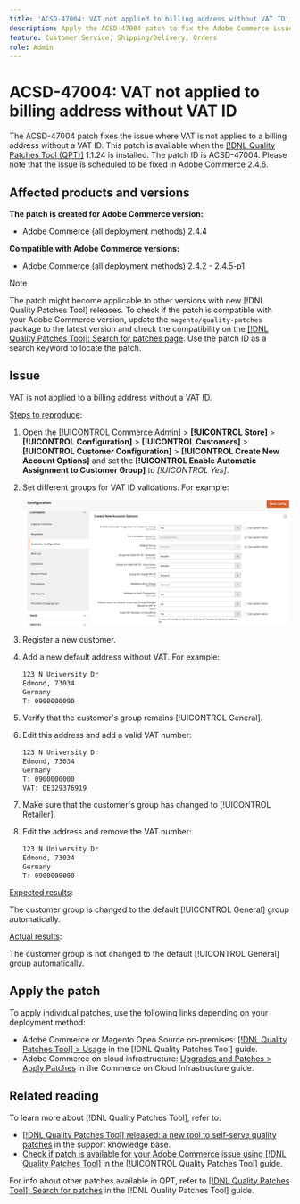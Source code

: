 ```yaml
---
title: 'ACSD-47004: VAT not applied to billing address without VAT ID'
description: Apply the ACSD-47004 patch to fix the Adobe Commerce issue where VAT is not applied to a billing address without a VAT ID.
feature: Customer Service, Shipping/Delivery, Orders
role: Admin
---
```

# ACSD-47004: VAT not applied to billing address without VAT ID

The ACSD-47004 patch fixes the issue where VAT is not applied to a billing address without a VAT ID. This patch is available when the [[!DNL Quality Patches Tool (QPT)]](https://experienceleague.adobe.com/en/docs/commerce-knowledge-base/kb/announcements/commerce-announcements/magento-quality-patches-released-new-tool-to-self-serve-quality-patches)  1.1.24 is installed. The patch ID is ACSD-47004. Please note that the issue is scheduled to be fixed in Adobe Commerce 2.4.6.

## Affected products and versions

**The patch is created for Adobe Commerce version:**

* Adobe Commerce (all deployment methods) 2.4.4

**Compatible with Adobe Commerce versions:**

* Adobe Commerce (all deployment methods) 2.4.2 - 2.4.5-p1

>[!NOTE]
>
>The patch might become applicable to other versions with new [!DNL Quality Patches Tool] releases. To check if the patch is compatible with your Adobe Commerce version, update the `magento/quality-patches` package to the latest version and check the compatibility on the [[!DNL Quality Patches Tool]: Search for patches page](https://experienceleague.adobe.com/tools/commerce-quality-patches/index.html). Use the patch ID as a search keyword to locate the patch.

## Issue

VAT is not applied to a billing address without a VAT ID.

<u>Steps to reproduce</u>:

1. Open the [!UICONTROL Commerce Admin] > **[!UICONTROL Store]** > **[!UICONTROL Configuration]** > **[!UICONTROL Customers]** > **[!UICONTROL Customer Configuration]** > **[!UICONTROL Create New Account Options]** and set the **[!UICONTROL Enable Automatic Assignment to Customer Group]** to *[!UICONTROL Yes]*.
1. Set different groups for VAT ID validations. For example:

    ![VAT-ID-validations](/help/assets/tools/vat-id-validations.png)

1. Register a new customer.
1. Add a new default address without VAT. For example:

    ```
    123 N University Dr
    Edmond, 73034
    Germany
    T: 0900000000
    ```

1. Verify that the customer's group remains [!UICONTROL General].
1. Edit this address and add a valid VAT number:

    ```
    123 N University Dr
    Edmond, 73034
    Germany
    T: 0900000000
    VAT: DE329376919
    ```

1. Make sure that the customer's group has changed to [!UICONTROL Retailer].
1. Edit the address and remove the VAT number:

    ```
    123 N University Dr
    Edmond, 73034
    Germany
    T: 0900000000
    ```

<u>Expected results</u>:

The customer group is changed to the default [!UICONTROL General] group automatically.

<u>Actual results</u>:

The customer group is not changed to the default [!UICONTROL General] group automatically.

## Apply the patch

To apply individual patches, use the following links depending on your deployment method:

* Adobe Commerce or Magento Open Source on-premises: [[!DNL Quality Patches Tool] > Usage](https://experienceleague.adobe.com/docs/commerce-operations/tools/quality-patches-tool/usage.html) in the [!DNL Quality Patches Tool] guide.
* Adobe Commerce on cloud infrastructure: [Upgrades and Patches > Apply Patches](https://experienceleague.adobe.com/docs/commerce-cloud-service/user-guide/develop/upgrade/apply-patches.html) in the Commerce on Cloud Infrastructure guide.

## Related reading

To learn more about [!DNL Quality Patches Tool], refer to:

* [[!DNL Quality Patches Tool] released: a new tool to self-serve quality patches](https://experienceleague.adobe.com/en/docs/commerce-knowledge-base/kb/announcements/commerce-announcements/magento-quality-patches-released-new-tool-to-self-serve-quality-patches) in the support knowledge base.
* [Check if patch is available for your Adobe Commerce issue using [!DNL Quality Patches Tool]](/help/tools/quality-patches-tool/patches-available-in-qpt/check-patch-for-magento-issue-with-magento-quality-patches.md) in the [!UICONTROL Quality Patches Tool] guide.


For info about other patches available in QPT, refer to [[!DNL Quality Patches Tool]: Search for patches](https://experienceleague.adobe.com/tools/commerce-quality-patches/index.html) in the [!DNL Quality Patches Tool] guide.
